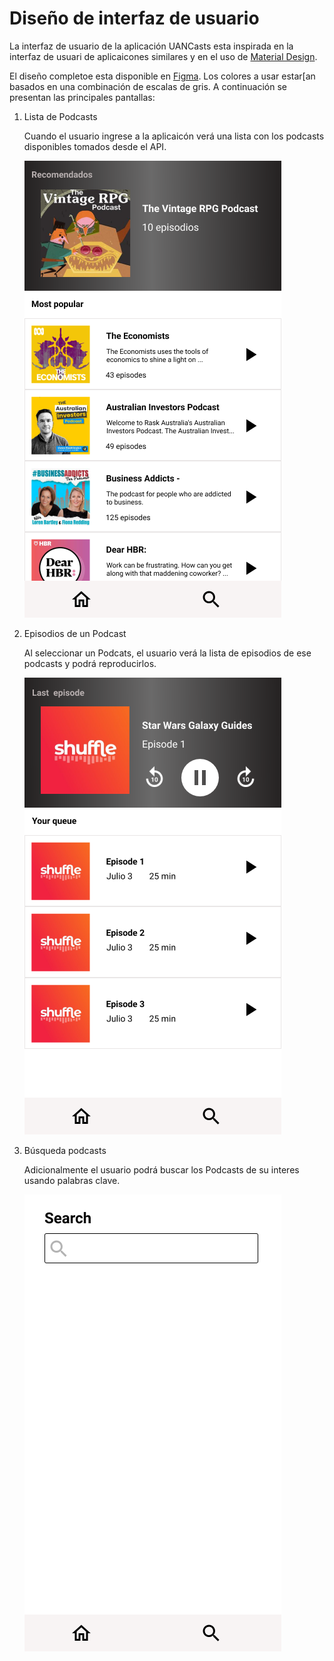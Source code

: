 # Diseño de interfaz de usuario

La interfaz de usuario de la aplicación UANCasts esta inspirada en la interfaz de usuari de aplicaicones similares y en el uso de [Material Design](https://material.io/design).

El diseño completoe esta disponible en [Figma](https://www.figma.com/proto/hfzawvdC9umcC1e2z56fxR/PodcastsApp?node-id=1%3A2&scaling=scale-down). Los colores a usar estar[an basados en una combinación de escalas de gris. A continuación se presentan las principales pantallas:

1. Lista de Podcasts

   Cuando el usuario ingrese a la aplicaicón verá una lista con los podcasts disponibles tomados desde el API.

   ![Lista de podcasts](images/PodcastList.png)

2. Episodios de un Podcast

   Al seleccionar un Podcats, el usuario verá la lista de episodios de ese podcasts y podrá reproducirlos.

   ![Lista de episodios](images/EpisodesPlaying.png)

3. Búsqueda podcasts

   Adicionalmente el usuario podrá buscar los Podcasts de su interes usando palabras clave.

   ![Búsqueda](images/Search.png)
